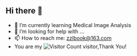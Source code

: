 ## Hi there 👋  
- 🌱 I’m currently learning Medical Image Analysis
- 🤔 I’m looking for help with ...
- 📫 How to reach me: zzlbook@163.com
- You are my ![Visitor Count](https://profile-counter.glitch.me/wisdom-zhe/count.svg) visitor,Thank You!


<!--
**DBook111/DBook111** is a ✨ _special_ ✨ repository because its `README.md` (this file) appears on your GitHub profile.

Here are some ideas to get you started:

- 🌱 I’m currently learning Medical Image Analysis
- 🤔 I’m looking for help with ...
- 📫 How to reach me: zzlbook@163.com
-->
